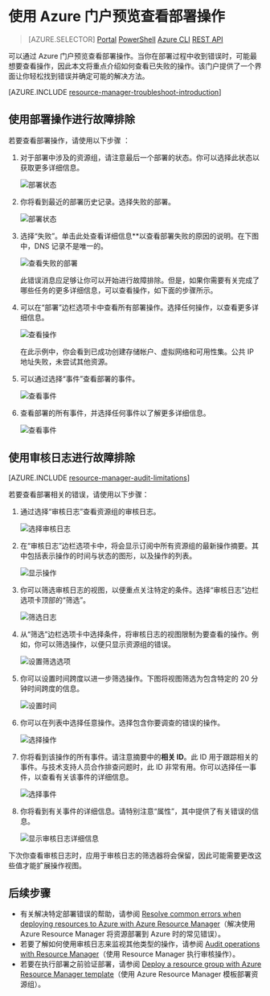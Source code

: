 <properties
    pageTitle="使用门户查看部署操作 | Azure"
    description="介绍如何使用 Azure 门户预览来检测 Resource Manager 部署中的错误。"
    services="azure-resource-manager,virtual-machines"
    documentationcenter=""
    tags="top-support-issue"
    author="tfitzmac"
    manager="timlt"
    editor="tysonn" />  

<tags
    ms.assetid="2b09c887-5a79-418f-85d0-5e8313b3556c"
    ms.service="azure-resource-manager"
    ms.devlang="na"
    ms.topic="article"
    ms.tgt_pltfrm="vm-multiple"
    ms.workload="infrastructure"
    ms.date="06/15/2016"
    wacn.date="12/26/2016"
    ms.author="tomfitz" />  


# 使用 Azure 门户预览查看部署操作
>[AZURE.SELECTOR]
[Portal](/documentation/articles/resource-manager-troubleshoot-deployments-portal/)
[PowerShell](/documentation/articles/resource-manager-troubleshoot-deployments-powershell/)
[Azure CLI](/documentation/articles/resource-manager-troubleshoot-deployments-cli/)
[REST API](/documentation/articles/resource-manager-troubleshoot-deployments-rest/)

可以通过 Azure 门户预览查看部署操作。当你在部署过程中收到错误时，可能最想要查看操作，因此本文将重点介绍如何查看已失败的操作。该门户提供了一个界面让你轻松找到错误并确定可能的解决方法。

[AZURE.INCLUDE [resource-manager-troubleshoot-introduction](../../includes/resource-manager-troubleshoot-introduction.md)]

## 使用部署操作进行故障排除
若要查看部署操作，请使用以下步骤 ：

1. 对于部署中涉及的资源组，请注意最后一个部署的状态。你可以选择此状态以获取更多详细信息。
   
    ![部署状态](./media/resource-manager-troubleshoot-deployments-portal/deployment-status.png)  

2. 你将看到最近的部署历史记录。选择失败的部署。
   
    ![部署状态](./media/resource-manager-troubleshoot-deployments-portal/select-deployment.png)  

3. 选择“失败”。单击此处查看详细信息**以查看部署失败的原因的说明。在下图中，DNS 记录不是唯一的。
   
    ![查看失败的部署](./media/resource-manager-troubleshoot-deployments-portal/view-error.png)  

   
    此错误消息应足够让你可以开始进行故障排除。但是，如果你需要有关完成了哪些任务的更多详细信息，可以查看操作，如下面的步骤所示。
4. 可以在“部署”边栏选项卡中查看所有部署操作。选择任何操作，以查看更多详细信息。
   
    ![查看操作](./media/resource-manager-troubleshoot-deployments-portal/view-operations.png)  

   
    在此示例中，你会看到已成功创建存储帐户、虚拟网络和可用性集。公共 IP 地址失败，未尝试其他资源。
5. 可以通过选择“事件”查看部署的事件。
   
    ![查看事件](./media/resource-manager-troubleshoot-deployments-portal/view-events.png)  

6. 查看部署的所有事件，并选择任何事件以了解更多详细信息。
   
    ![查看事件](./media/resource-manager-troubleshoot-deployments-portal/see-all-events.png)  


## 使用审核日志进行故障排除
[AZURE.INCLUDE [resource-manager-audit-limitations](../../includes/resource-manager-audit-limitations.md)]

若要查看部署相关的错误，请使用以下步骤：

1. 通过选择“审核日志”查看资源组的审核日志。
   
    ![选择审核日志](./media/resource-manager-troubleshoot-deployments-portal/select-audit-logs.png)  

2. 在“审核日志”边栏选项卡中，将会显示订阅中所有资源组的最新操作摘要。其中包括表示操作的时间与状态的图形，以及操作的列表。
   
    ![显示操作](./media/resource-manager-troubleshoot-deployments-portal/audit-summary.png)  

3. 你可以筛选审核日志的视图，以便重点关注特定的条件。选择“审核日志”边栏选项卡顶部的“筛选”。
   
    ![筛选日志](./media/resource-manager-troubleshoot-deployments-portal/filter-logs.png)  

4. 从“筛选”边栏选项卡中选择条件，将审核日志的视图限制为要查看的操作。例如，你可以筛选操作，以便只显示资源组的错误。
   
    ![设置筛选选项](./media/resource-manager-troubleshoot-deployments-portal/set-filter.png)  

5. 你可以设置时间跨度以进一步筛选操作。下图将视图筛选为包含特定的 20 分钟时间跨度的信息。
   
    ![设置时间](./media/resource-manager-troubleshoot-deployments-portal/select-time.png)  

6. 你可以在列表中选择任意操作。选择包含你要调查的错误的操作。
   
    ![选择操作](./media/resource-manager-troubleshoot-deployments-portal/select-operation.png)  

7. 你将看到该操作的所有事件。请注意摘要中的**相关 ID**。此 ID 用于跟踪相关的事件。与技术支持人员合作排查问题时，此 ID 非常有用。你可以选择任一事件，以查看有关该事件的详细信息。
   
    ![选择事件](./media/resource-manager-troubleshoot-deployments-portal/select-event.png)  

8. 你将看到有关事件的详细信息。请特别注意“属性”，其中提供了有关错误的信息。
   
    ![显示审核日志详细信息](./media/resource-manager-troubleshoot-deployments-portal/audit-details.png)  


下次你查看审核日志时，应用于审核日志的筛选器将会保留，因此可能需要更改这些值才能扩展操作视图。

## 后续步骤
* 有关解决特定部署错误的帮助，请参阅 [Resolve common errors when deploying resources to Azure with Azure Resource Manager](/documentation/articles/resource-manager-common-deployment-errors/)（解决使用 Azure Resource Manager 将资源部署到 Azure 时的常见错误）。
* 若要了解如何使用审核日志来监视其他类型的操作，请参阅 [Audit operations with Resource Manager](/documentation/articles/resource-group-audit/)（使用 Resource Manager 执行审核操作）。
* 若要在执行部署之前验证部署，请参阅 [Deploy a resource group with Azure Resource Manager template](/documentation/articles/resource-group-template-deploy/)（使用 Azure Resource Manager 模板部署资源组）。

<!---HONumber=Mooncake_1219_2016-->